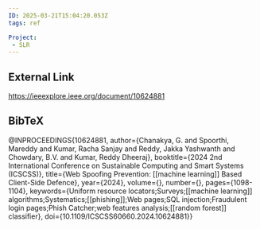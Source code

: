 ```yaml
---
ID: 2025-03-21T15:04:20.053Z
tags: ref

Project:
 - SLR
---
```

## External Link

https://ieeexplore.ieee.org/document/10624881

## BibTeX

@INPROCEEDINGS{10624881,   author={Chanakya, G. and Spoorthi, Mareddy and Kumar, Racha Sanjay and Reddy, Jakka Yashwanth and Chowdary, B.V. and Kumar, Reddy Dheeraj},   booktitle={2024 2nd International Conference on Sustainable Computing and Smart Systems (ICSCSS)},    title={Web Spoofing Prevention: [[machine learning]] Based Client-Side Defence},    year={2024},   volume={},   number={},   pages={1098-1104},   keywords={Uniform resource locators;Surveys;[[machine learning]] algorithms;Systematics;[[phishing]];Web pages;SQL injection;Fraudulent login pages;Phish Catcher;web features analysis;[[random forest]] classifier},   doi={10.1109/ICSCSS60660.2024.10624881}}
